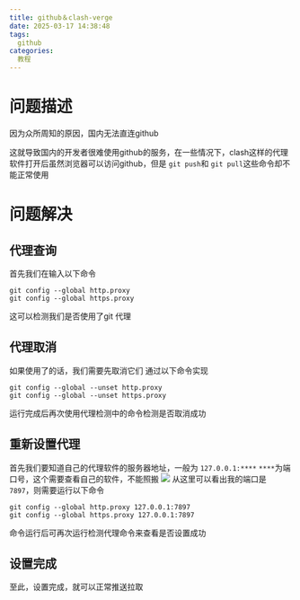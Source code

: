 ```yaml
---
title: github＆clash-verge
date: 2025-03-17 14:38:48
tags:
  github
categories:
  教程
---
```


# 问题描述

因为众所周知的原因，国内无法直连github

这就导致国内的开发者很难使用github的服务，在一些情况下，clash这样的代理软件打开后虽然浏览器可以访问github，但是 `git push`和 `git pull`这些命令却不能正常使用

# 问题解决

## 代理查询

首先我们在输入以下命令

```
git config --global http.proxy
git config --global https.proxy
```

这可以检测我们是否使用了git 代理

## 代理取消

如果使用了的话，我们需要先取消它们
通过以下命令实现

```
git config --global --unset http.proxy
git config --global --unset https.proxy
```

运行完成后再次使用代理检测中的命令检测是否取消成功

## 重新设置代理

首先我们要知道自己的代理软件的服务器地址，一般为 `127.0.0.1:****`
`****`为端口号，这个需要查看自己的软件，不能照搬
![](./images/github＆clash-verge/1742198026901.png)
从这里可以看出我的端口是 `7897`，则需要运行以下命令

```
git config --global http.proxy 127.0.0.1:7897
git config --global https.proxy 127.0.0.1:7897
```

命令运行后可再次运行检测代理命令来查看是否设置成功

## 设置完成

至此，设置完成，就可以正常推送拉取

